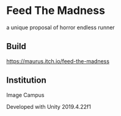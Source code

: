 # Feed The Madness

a unique proposal of horror endless runner

## Build

https://maurus.itch.io/feed-the-madness

## Institution

Image Campus

Developed with Unity 2019.4.22f1


